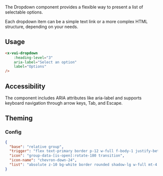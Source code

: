The Dropdown component provides a flexible way to present a list of selectable options.

Each dropdown item can be a simple text link or a more complex HTML structure, depending on your needs.

## Usage

```html
<x-vui-dropdown
    :heading-level="3"
    aria-label="Select an option"
    label="Options"
/>
```

## Accessibility

The component includes ARIA attributes like aria-label and supports keyboard navigation through arrow keys, Tab, and Escape.

## Theming

### Config

``` json
{
  "base": "relative group",
  "trigger": "flex text-primary border p-12 w-full f-body-1 justify-between",
  "icon": "group-data-[is-open]:rotate-180 transition",
  "icon-name": "chevron-down-24",
  "list": "absolute z-10 bg-white border rounded shadow-lg w-full mt-4 hidden group-data-[is-open]:block"
}
```